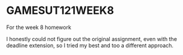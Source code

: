 # GAMESUT121WEEK8
For the week 8 homework

I honestly could not figure out the original assignment, even with the deadline extension, so I tried my best and too a different approach.
